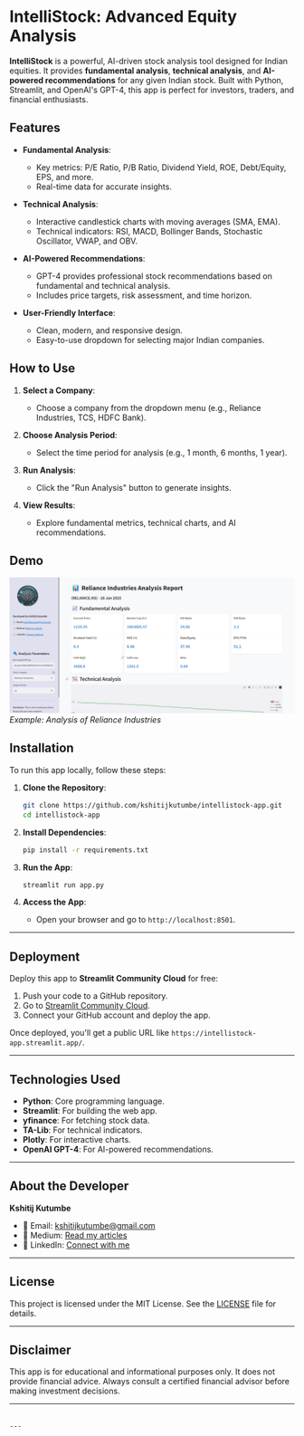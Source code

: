 

# IntelliStock: Advanced Equity Analysis

**IntelliStock** is a powerful, AI-driven stock analysis tool designed for Indian equities. It provides **fundamental analysis**, **technical analysis**, and **AI-powered recommendations** for any given Indian stock. Built with Python, Streamlit, and OpenAI's GPT-4, this app is perfect for investors, traders, and financial enthusiasts.



## Features

- **Fundamental Analysis**:
  - Key metrics: P/E Ratio, P/B Ratio, Dividend Yield, ROE, Debt/Equity, EPS, and more.
  - Real-time data for accurate insights.

- **Technical Analysis**:
  - Interactive candlestick charts with moving averages (SMA, EMA).
  - Technical indicators: RSI, MACD, Bollinger Bands, Stochastic Oscillator, VWAP, and OBV.

- **AI-Powered Recommendations**:
  - GPT-4 provides professional stock recommendations based on fundamental and technical analysis.
  - Includes price targets, risk assessment, and time horizon.

- **User-Friendly Interface**:
  - Clean, modern, and responsive design.
  - Easy-to-use dropdown for selecting major Indian companies.



## How to Use

1. **Select a Company**:
   - Choose a company from the dropdown menu (e.g., Reliance Industries, TCS, HDFC Bank).

2. **Choose Analysis Period**:
   - Select the time period for analysis (e.g., 1 month, 6 months, 1 year).

3. **Run Analysis**:
   - Click the "Run Analysis" button to generate insights.

4. **View Results**:
   - Explore fundamental metrics, technical charts, and AI recommendations.



## Demo

![App Screenshot](./screenshot.png)  
*Example: Analysis of Reliance Industries*



## Installation

To run this app locally, follow these steps:

1. **Clone the Repository**:
   ```bash
   git clone https://github.com/kshitijkutumbe/intellistock-app.git
   cd intellistock-app
   ```

2. **Install Dependencies**:
   ```bash
   pip install -r requirements.txt
   ```

3. **Run the App**:
   ```bash
   streamlit run app.py
   ```

4. **Access the App**:
   - Open your browser and go to `http://localhost:8501`.

---

## Deployment

Deploy this app to **Streamlit Community Cloud** for free:

1. Push your code to a GitHub repository.
2. Go to [Streamlit Community Cloud](https://share.streamlit.io/).
3. Connect your GitHub account and deploy the app.

Once deployed, you'll get a public URL like `https://intellistock-app.streamlit.app/`.

---

## Technologies Used

- **Python**: Core programming language.
- **Streamlit**: For building the web app.
- **yfinance**: For fetching stock data.
- **TA-Lib**: For technical indicators.
- **Plotly**: For interactive charts.
- **OpenAI GPT-4**: For AI-powered recommendations.

---

## About the Developer

**Kshitij Kutumbe**  
- 📧 Email: [kshitijkutumbe@gmail.com](mailto:kshitijkutumbe@gmail.com)  
- 📝 Medium: [Read my articles](https://kshitijkutumbe.medium.com/)  
- 🔗 LinkedIn: [Connect with me](https://www.linkedin.com/in/kshitijkutumbe/)  

---

## License

This project is licensed under the MIT License. See the [LICENSE](LICENSE) file for details.

---

## Disclaimer

This app is for educational and informational purposes only. It does not provide financial advice. Always consult a certified financial advisor before making investment decisions.

---
```

---


